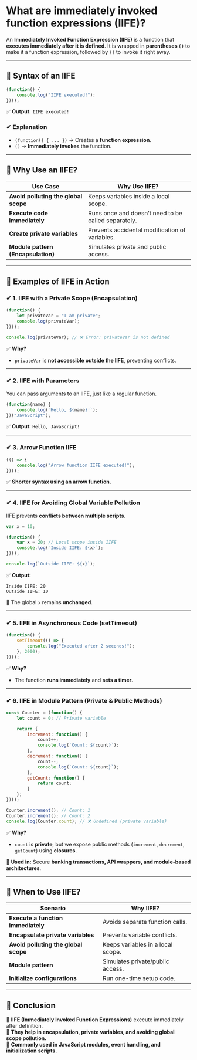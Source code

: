 # What are immediately invoked function expressions (IIFE)?

An **Immediately Invoked Function Expression (IIFE)** is a function that **executes immediately after it is defined**. It is wrapped in **parentheses `()`** to make it a function expression, followed by `()` to invoke it right away.

---

## **🔹 Syntax of an IIFE**
```javascript
(function() {
    console.log("IIFE executed!");
})();
```
✅ **Output:** `IIFE executed!`  

### **✔ Explanation**
- `(function() { ... })` → Creates a **function expression**.
- `()` → **Immediately invokes** the function.

---

## **🔹 Why Use an IIFE?**
| **Use Case**              | **Why Use IIFE?** |
|---------------------------|------------------|
| **Avoid polluting the global scope** | Keeps variables inside a local scope. |
| **Execute code immediately** | Runs once and doesn’t need to be called separately. |
| **Create private variables** | Prevents accidental modification of variables. |
| **Module pattern (Encapsulation)** | Simulates private and public access. |

---

## **🔹 Examples of IIFE in Action**  

### **✔ 1. IIFE with a Private Scope (Encapsulation)**
```javascript
(function() {
    let privateVar = "I am private";
    console.log(privateVar);
})();

console.log(privateVar); // ❌ Error: privateVar is not defined
```
✅ **Why?**  
- `privateVar` is **not accessible outside the IIFE**, preventing conflicts.

---

### **✔ 2. IIFE with Parameters**
You can pass arguments to an IIFE, just like a regular function.

```javascript
(function(name) {
    console.log(`Hello, ${name}!`);
})("JavaScript");
```
✅ **Output:** `Hello, JavaScript!`  

---

### **✔ 3. Arrow Function IIFE**
```javascript
(() => {
    console.log("Arrow function IIFE executed!");
})();
```
✅ **Shorter syntax using an arrow function.**

---

### **✔ 4. IIFE for Avoiding Global Variable Pollution**
IIFE prevents **conflicts between multiple scripts**.

```javascript
var x = 10;

(function() {
    var x = 20; // Local scope inside IIFE
    console.log(`Inside IIFE: ${x}`);
})();

console.log(`Outside IIFE: ${x}`);
```
✅ **Output:**  
```
Inside IIFE: 20  
Outside IIFE: 10  
```
🔹 The global `x` remains **unchanged**.

---

### **✔ 5. IIFE in Asynchronous Code (setTimeout)**
```javascript
(function() {
    setTimeout(() => {
        console.log("Executed after 2 seconds!");
    }, 2000);
})();
```
✅ **Why?**  
- The function **runs immediately** and **sets a timer**.

---

### **✔ 6. IIFE in Module Pattern (Private & Public Methods)**
```javascript
const Counter = (function() {
    let count = 0; // Private variable

    return {
        increment: function() {
            count++;
            console.log(`Count: ${count}`);
        },
        decrement: function() {
            count--;
            console.log(`Count: ${count}`);
        },
        getCount: function() {
            return count;
        }
    };
})();

Counter.increment(); // Count: 1
Counter.increment(); // Count: 2
console.log(Counter.count); // ❌ Undefined (private variable)
```
✅ **Why?**  
- `count` is **private**, but we expose public methods (`increment`, `decrement`, `getCount`) using **closures**.

📌 **Used in:** Secure **banking transactions, API wrappers, and module-based architectures**.

---

## **🔹 When to Use IIFE?**
| **Scenario**                      | **Why IIFE?** |
|------------------------------------|--------------|
| **Execute a function immediately** | Avoids separate function calls. |
| **Encapsulate private variables** | Prevents variable conflicts. |
| **Avoid polluting the global scope** | Keeps variables in a local scope. |
| **Module pattern** | Simulates private/public access. |
| **Initialize configurations** | Run one-time setup code. |

---

## **🔹 Conclusion**
🔹 **IIFE (Immediately Invoked Function Expressions)** execute immediately after definition.  
🔹 **They help in encapsulation, private variables, and avoiding global scope pollution.**  
🔹 **Commonly used in JavaScript modules, event handling, and initialization scripts.**  
